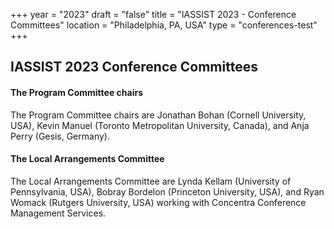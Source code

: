 +++
year = "2023"
draft = "false"
title = "IASSIST 2023 - Conference Committees"
location = "Philadelphia, PA, USA"
type = "conferences-test"
+++

## IASSIST 2023 Conference Committees

#### The Program Committee chairs

The Program Committee chairs are Jonathan Bohan (Cornell University, USA), Kevin Manuel (Toronto Metropolitan University, Canada), and Anja Perry (Gesis, Germany).

#### The Local Arrangements Committee

The Local Arrangements Committee are Lynda Kellam (University of Pennsylvania, USA), Bobray Bordelon (Princeton University, USA), and Ryan Womack (Rutgers University, USA) working with Concentra Conference Management Services.
